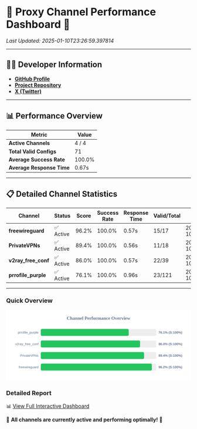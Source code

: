 # 🌟 Proxy Channel Performance Dashboard 🌟

_Last Updated: 2025-01-10T23:26:59.397814_

---

## 👩‍💻 Developer Information

- **[GitHub Profile](https://github.com/4n0nymou3)**  
- **[Project Repository](https://github.com/4n0nymou3/multi-proxy-config-fetcher)**  
- **[X (Twitter)](https://x.com/4n0nymou3)**  

---

## 📊 Performance Overview

| Metric                | Value       |
|-----------------------|-------------|
| **Active Channels**   | 4 / 4       |
| **Total Valid Configs** | 71          |
| **Average Success Rate** | 100.0%      |
| **Average Response Time** | 0.67s       |

---

## 📋 Detailed Channel Statistics

| Channel          | Status     | Score  | Success Rate | Response Time | Valid/Total | Last Success               |
|------------------|------------|--------|--------------|---------------|-------------|----------------------------|
| **freewireguard**  | ✅ Active  | 96.2%  | 100.0% | 0.57s         | 15/17       | 2025-01-10T23:26:59.395974 |
| **PrivateVPNs**  | ✅ Active  | 89.4%  | 100.0% | 0.56s         | 11/18       | 2025-01-10T23:26:58.797561 |
| **v2ray_free_conf**  | ✅ Active  | 86.0%  | 100.0% | 0.57s         | 22/39       | 2025-01-10T23:26:58.201935 |
| **prrofile_purple**  | ✅ Active  | 76.1%  | 100.0% | 0.96s         | 23/121       | 2025-01-10T23:26:57.592114 |

---

### Quick Overview
<div align="center">
  <a href="https://raw.githubusercontent.com/nullluser/NullRepo/refs/heads/main/assets/channel_stats_chart.svg">
    <img src="https://raw.githubusercontent.com/nullluser/NullRepo/refs/heads/main/assets/channel_stats_chart.svg" alt="Source Performance Statistics" width="800">
  </a>
</div>

### Detailed Report
📊 [View Full Interactive Dashboard](https://htmlpreview.github.io/?https://github.com/nullluser/NullRepo/blob/main/assets/performance_report.html)

🎉 **All channels are currently active and performing optimally!** 🎉

